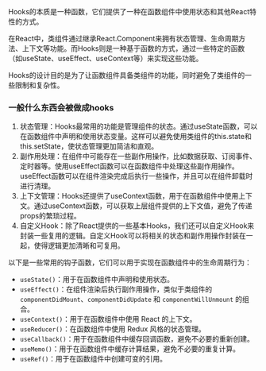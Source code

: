 Hooks的本质是一种函数，它们提供了一种在函数组件中使用状态和其他React特性的方式。

在React中，类组件通过继承React.Component来拥有状态管理、生命周期方法、上下文等功能。而Hooks则是一种基于函数的方式，通过一些特定的函数（如useState、useEffect、useContext等）来实现这些功能。

Hooks的设计目的是为了让函数组件具备类组件的功能，同时避免了类组件的一些限制和复杂性。



### 一般什么东西会被做成hooks

1. 状态管理：Hooks最常用的功能是管理组件的状态。通过useState函数，可以在函数组件中声明和使用状态变量。这样可以避免使用类组件的this.state和this.setState，使状态管理更加简洁和直观。
2. 副作用处理：在组件中可能存在一些副作用操作，比如数据获取、订阅事件、定时器等。使用useEffect函数可以在函数组件中处理这些副作用操作。useEffect函数可以在组件渲染完成后执行一些操作，并且可以在组件卸载时进行清理。
3. 上下文管理：Hooks还提供了useContext函数，用于在函数组件中使用上下文。通过useContext函数，可以获取上层组件提供的上下文值，避免了传递props的繁琐过程。
4. 自定义Hook：除了React提供的一些基本Hooks，我们还可以自定义Hook来封装一些复用的逻辑。自定义Hook可以将相关的状态和副作用操作封装在一起，使得逻辑更加清晰和可复用。



以下是一些常用的钩子函数，它们可以用于实现在函数组件中的生命周期行为：

- `useState()`：用于在函数组件中声明和使用状态。
- `useEffect()`：在组件渲染后执行副作用操作，类似于类组件的 `componentDidMount`、`componentDidUpdate` 和 `componentWillUnmount` 的组合。
- `useContext()`：用于在函数组件中使用 React 的上下文。
- `useReducer()`：在函数组件中使用 Redux 风格的状态管理。
- `useCallback()`：用于在函数组件中缓存回调函数，避免不必要的重新创建。
- `useMemo()`：用于在函数组件中缓存计算结果，避免不必要的重复计算。
- `useRef()`：用于在函数组件中创建可变的引用。